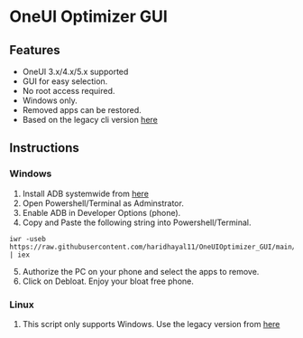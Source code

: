 # OneUI Optimizer GUI 

## Features
- OneUI 3.x/4.x/5.x supported
- GUI for easy selection.
- No root access required.
- Windows only.
- Removed apps can be restored.
- Based on the legacy cli version [here](https://github.com/haridhayal11/OneUIOptimizer)


## Instructions

### Windows
1. Install ADB systemwide from [here](https://github.com/haridhayal11/Systemwide_ADB_Installer)
2. Open Powershell/Terminal as Adminstrator.
3. Enable ADB in Developer Options (phone).
4. Copy and Paste the following string into Powershell/Terminal.
```
iwr -useb https://raw.githubusercontent.com/haridhayal11/OneUIOptimizer_GUI/main/Optimizer.ps1 | iex
```
5. Authorize the PC on your phone and select the apps to remove. 
6. Click on Debloat. Enjoy your bloat free phone.

### Linux
1. This script only supports Windows. Use the legacy version from [here](https://github.com/haridhayal11/OneUIOptimizer?tab=readme-ov-file#linux)
